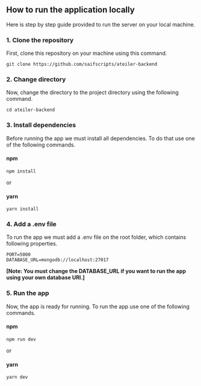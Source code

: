 ## How to run the application locally

Here is step by step guide provided to run the server on your local machine.

### 1. Clone the repository

First, clone this repository on your machine using this command.

```
git clone https://github.com/saifscripts/ateiler-backend
```

### 2. Change directory

Now, change the directory to the project directory using the following command.

```
cd ateiler-backend
```

### 3. Install dependencies

Before running the app we must install all dependencies. To do that use one of the following commands.

#### npm

```
npm install
```

or

#### yarn

```
yarn install
```

### 4. Add a .env file

To run the app we must add a .env file on the root folder, which contains following properties.

```
PORT=5000
DATABASE_URL=mongodb://localhost:27017
```

**[Note: You must change the DATABASE_URL if you want to run the app using your own database URI.]**

### 5. Run the app

Now, the app is ready for running. To run the app use one of the following commands.

#### npm

```
npm run dev
```

or

#### yarn

```
yarn dev
```

